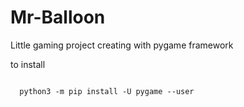 # Mr-Balloon
Little gaming project creating with pygame framework

to install

<code> 
  python3 -m pip install -U pygame --user
 </code>
